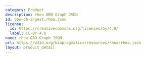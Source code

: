 ```yaml
---
category: Product
description: rhea OBO Graph JSON
id: obo-db-ingest.rhea.json
license:
  id: https://creativecommons.org/licenses/by/4.0/
  label: CC-BY-4.0
name: rhea OBO Graph JSON
url: https://w3id.org/biopragmatics/resources/rhea/rhea.json
layout: product_detail
---
```

